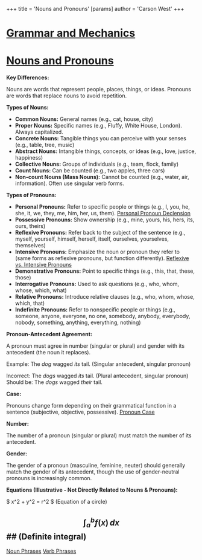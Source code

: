 +++
 title = 'Nouns and Pronouns'
[params]
	author = 'Carson West'
+++
# [Grammar and Mechanics](./../grammar-and-mechanics/)
# [Nouns and Pronouns](./../nouns-and-pronouns/)

**Key Differences:**

Nouns are words that represent people, places, things, or ideas.  Pronouns are words that replace nouns to avoid repetition.

**Types of Nouns:**

* **Common Nouns:**  General names (e.g., cat, house, city)
* **Proper Nouns:** Specific names (e.g., Fluffy, White House, London).  Always capitalized.
* **Concrete Nouns:** Tangible things you can perceive with your senses (e.g., table, tree, music)
* **Abstract Nouns:** Intangible things, concepts, or ideas (e.g., love, justice, happiness)
* **Collective Nouns:**  Groups of individuals (e.g., team, flock, family)
* **Count Nouns:** Can be counted (e.g., two apples, three cars)
* **Non-count Nouns (Mass Nouns):** Cannot be counted (e.g., water, air, information).  Often use singular verb forms.


**Types of Pronouns:**

* **Personal Pronouns:** Refer to specific people or things (e.g., I, you, he, she, it, we, they, me, him, her, us, them).  [Personal Pronoun Declension](./../personal-pronoun-declension/)
* **Possessive Pronouns:** Show ownership (e.g., mine, yours, his, hers, its, ours, theirs)
* **Reflexive Pronouns:** Refer back to the subject of the sentence (e.g., myself, yourself, himself, herself, itself, ourselves, yourselves, themselves)
* **Intensive Pronouns:** Emphasize the noun or pronoun they refer to (same forms as reflexive pronouns, but function differently).  [Reflexive vs. Intensive Pronouns](./../reflexive-vs.-intensive-pronouns/)
* **Demonstrative Pronouns:** Point to specific things (e.g., this, that, these, those)
* **Interrogative Pronouns:** Used to ask questions (e.g., who, whom, whose, which, what)
* **Relative Pronouns:** Introduce relative clauses (e.g., who, whom, whose, which, that)
* **Indefinite Pronouns:** Refer to nonspecific people or things (e.g., someone, anyone, everyone, no one, somebody, anybody, everybody, nobody, something, anything, everything, nothing)


**Pronoun-Antecedent Agreement:**

A pronoun must agree in number (singular or plural) and gender with its antecedent (the noun it replaces).

Example:  The *dog* wagged *its* tail.  (Singular antecedent, singular pronoun)

Incorrect: The *dogs* wagged *its* tail. (Plural antecedent, singular pronoun)  Should be: The *dogs* wagged *their* tail.


**Case:**

Pronouns change form depending on their grammatical function in a sentence (subjective, objective, possessive).  [Pronoun Case](./../pronoun-case/)


**Number:**

The number of a pronoun (singular or plural) must match the number of its antecedent.


**Gender:**

The gender of a pronoun (masculine, feminine, neuter) should generally match the gender of its antecedent, though the use of gender-neutral pronouns is increasingly common.


**Equations (Illustrative - Not Directly Related to Nouns & Pronouns):**

 $ x^2 + y^2 = r^2 $  (Equation of a circle)

##  $$  \int_a^b f(x) \,dx  $$  ## (Definite integral)

[Noun Phrases](./../noun-phrases/)
[Verb Phrases](./../verb-phrases/)
